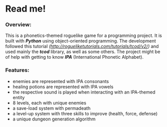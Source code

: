 # Read me!

### Overview:

This is a phonetics-themed roguelike game for a programming project. It is built with ___Python___ using object-oriented programming. The development followed this tutorial *(http://rogueliketutorials.com/tutorials/tcod/v2/)* and used mainly the ___tcod___ library, as well as some others. The project might be of help with getting to know ___IPA___ (International Phonetic Alphabet).

### Features:

- enemies are represented with IPA consonants
- healing potions are represented with IPA vowels
- the respective sound is played when interacting with an IPA-themed entity
- 8 levels, each with unique enemies
- a save-load system with permadeath
- a level-up system with three skills to improve (health, force, defense)
- a unique dungeon generation algorithm
